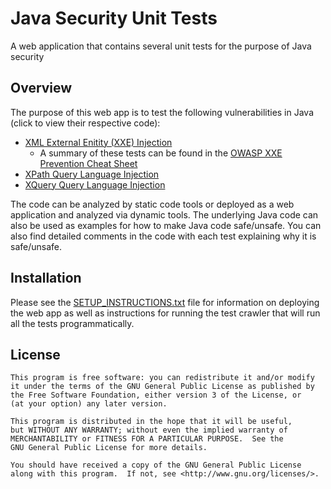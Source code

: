 # Java Security Unit Tests
A web application that contains several unit tests for the purpose of Java security

## Overview
The purpose of this web app is to test the following vulnerabilities in Java (click to view their respective code):
- [XML External Enitity (XXE) Injection](./src/main/java/com/aspectsecurity/unittestsweb/xxetestcases)
   - A summary of these tests can be found in the [OWASP XXE Prevention Cheat Sheet](https://www.owasp.org/index.php/XML_External_Entity_(XXE)_Prevention_Cheat_Sheet#Java)
- [XPath Query Language Injection](./src/main/java/com/aspectsecurity/unittestsweb/xpathtestcases)
- [XQuery Query Language Injection](./src/main/java/com/aspectsecurity/unittestsweb/xquerytestcases)

The code can be analyzed by static code tools or deployed as a web application and analyzed via dynamic tools. The underlying Java code can also be used as examples for how to make Java code safe/unsafe. You can also find detailed comments in the code with each test explaining why it is safe/unsafe.

## Installation
Please see the [SETUP_INSTRUCTIONS.txt](./SETUP_INSTRUCTIONS.txt) file for information on deploying the web app as well as instructions for running the test crawler that will run all the tests programmatically.

## License
```
This program is free software: you can redistribute it and/or modify
it under the terms of the GNU General Public License as published by
the Free Software Foundation, either version 3 of the License, or
(at your option) any later version.

This program is distributed in the hope that it will be useful,
but WITHOUT ANY WARRANTY; without even the implied warranty of
MERCHANTABILITY or FITNESS FOR A PARTICULAR PURPOSE.  See the
GNU General Public License for more details.

You should have received a copy of the GNU General Public License
along with this program.  If not, see <http://www.gnu.org/licenses/>.
```
